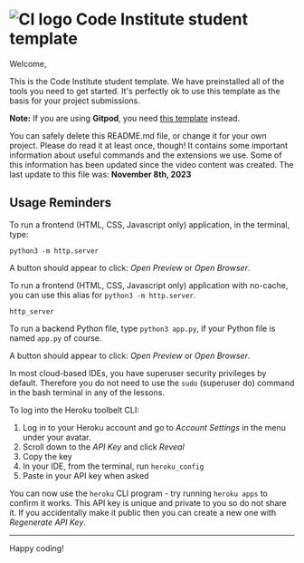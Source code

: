 # ![CI logo](https://codeinstitute.s3.amazonaws.com/fullstack/ci_logo_small.png) Code Institute student template

Welcome,

This is the Code Institute student template.  We have preinstalled all of the tools you need to get started. It's perfectly ok to use this template as the basis for your project submissions.

**Note:** If you are using **Gitpod**, you need [this template](https://github.com/Code-Institute-Org/gitpod-full-template) instead.

You can safely delete this README.md file, or change it for your own project. Please do read it at least once, though! It contains some important information about useful commands and the extensions we use. Some of this information has been updated since the video content was created. The last update to this file was: **November 8th, 2023**

## Usage Reminders

To run a frontend (HTML, CSS, Javascript only) application, in the terminal, type:

`python3 -m http.server`

A button should appear to click: _Open Preview_ or _Open Browser_.

To run a frontend (HTML, CSS, Javascript only) application with no-cache, you can use this alias for `python3 -m http.server`.

`http_server`

To run a backend Python file, type `python3 app.py`, if your Python file is named `app.py` of course.

A button should appear to click: _Open Preview_ or _Open Browser_.

In most cloud-based IDEs, you have superuser security privileges by default. Therefore you do not need to use the `sudo` (superuser do) command in the bash terminal in any of the lessons.

To log into the Heroku toolbelt CLI:

1. Log in to your Heroku account and go to _Account Settings_ in the menu under your avatar.
2. Scroll down to the _API Key_ and click _Reveal_
3. Copy the key
4. In your IDE, from the terminal, run `heroku_config`
5. Paste in your API key when asked

You can now use the `heroku` CLI program - try running `heroku apps` to confirm it works. This API key is unique and private to you so do not share it. If you accidentally make it public then you can create a new one with _Regenerate API Key_.

---

Happy coding!
